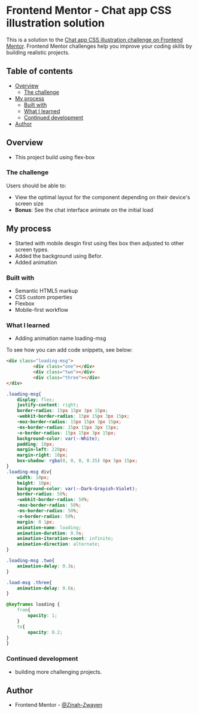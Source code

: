 # Frontend Mentor - Chat app CSS illustration solution

This is a solution to the [Chat app CSS illustration challenge on Frontend Mentor](https://www.frontendmentor.io/challenges/chat-app-css-illustration-O5auMkFqY). Frontend Mentor challenges help you improve your coding skills by building realistic projects. 

## Table of contents

- [Overview](#overview)
  - [The challenge](#the-challenge)
- [My process](#my-process)
  - [Built with](#built-with)
  - [What I learned](#what-i-learned)
  - [Continued development](#continued-development)
- [Author](#author)


## Overview
- This project build using flex-box 

### The challenge

Users should be able to:

- View the optimal layout for the component depending on their device's screen size
- **Bonus**: See the chat interface animate on the initial load


## My process
- Started with mobile desgin first using flex box then adjusted to other screen types.
- Added the background using Befor.
- Added animation

### Built with

- Semantic HTML5 markup
- CSS custom properties
- Flexbox
- Mobile-first workflow


### What I learned

- Adding animation name loading-msg

To see how you can add code snippets, see below:

```html
<div class="loading-msg">
          <div class="one"></div>
          <div class="two"></div>
          <div class="three"></div>
</div>
```
```css
.loading-msg{
    display: flex;
    justify-content: right;
    border-radius: 15px 15px 3px 15px;
    -webkit-border-radius: 15px 15px 3px 15px;
    -moz-border-radius: 15px 15px 3px 15px;
    -ms-border-radius: 15px 15px 3px 15px;
    -o-border-radius: 15px 15px 3px 15px;
    background-color: var(--White);
    padding: 10px;
    margin-left: 220px;
    margin-right: 10px;
    box-shadow: rgba(0, 0, 0, 0.35) 0px 5px 15px;
}
.loading-msg div{
    width: 10px;
    height: 10px;
    background-color: var(--Dark-Grayish-Violet);
    border-radius: 50%;
    -webkit-border-radius: 50%;
    -moz-border-radius: 50%;
    -ms-border-radius: 50%;
    -o-border-radius: 50%;
    margin: 0 1px;
    animation-name: loading;
    animation-duration: 0.9s;
    animation-iteration-count: infinite;
    animation-direction: alternate;
}

.loading-msg .two{
    animation-delay: 0.3s;
}

.load-msg .three{
    animation-delay: 0.6s;
}

@keyframes loading {
    from{
        opacity: 1;
    }
    to{
        opacity: 0.2;
}
}
```

### Continued development

- building more challenging projects.


## Author

- Frontend Mentor - [@Zinah-Zwayen](https://www.frontendmentor.io/profile/Zinah-Zwayen)





